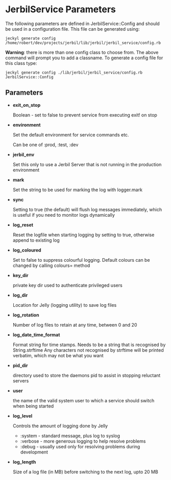 # JerbilService Parameters
The following parameters are defined in JerbilService::Config and should be used
in a configuration file. This file can be generated using:

    jeckyl generate config /home/robert/dev/projects/jerbil/lib/jerbil/jerbil_service/config.rb


**Warning**: there is more than one config class to choose from. The above
command will prompt you to add a classname. To generate a config file for this class
type:

    jeckyl generate config ./lib/jerbil/jerbil_service/config.rb JerbilService::Config

## Parameters

 * **exit\_on\_stop**
 
    Boolean - set to false to prevent service from executing exit! on stop

 * **environment**
 
    Set the default environment for service commands etc.
    
    Can be one of :prod, :test, :dev

 * **jerbil_env**
 
    Set this only to use a Jerbil Server that is not running in the production environment

 * **mark**
 
    Set the string to be used for marking the log with logger.mark

 * **sync**
 
    Setting to true (the default) will flush log messages immediately, which is useful if you
    need to monitor logs dynamically

 * **log_reset**
 
    Reset the logfile when starting logging by setting to true, otherwise append to
    existing log

 * **log_coloured**
 
    Set to false to suppress colourful logging. Default colours can be changed by calling
    colours= method

 * **key_dir**
 
    private key dir used to authenticate privileged users

 * **log_dir**
 
    Location for Jelly (logging utility) to save log files

 * **log_rotation**
 
    Number of log files to retain at any time, between 0 and 20

 * **log_date_time_format**
 
    Format string for time stamps. Needs to be a string that is recognised by String.strftime
    Any characters not recognised by strftime will be printed verbatim, which may not be what you want

 * **pid_dir**
 
    directory used to store the daemons pid to assist in stopping reluctant servers

 * **user**
 
    the name of the valid system user to which a service should switch when being started

 * **log_level**
 
    Controls the amount of logging done by Jelly
    
     * :system - standard message, plus log to syslog
     * :verbose - more generous logging to help resolve problems
     * :debug - usually used only for resolving problems during development
    

 * **log_length**
 
    Size of a log file (in MB) before switching to the next log, upto 20 MB

